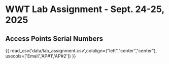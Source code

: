# WWT Lab Assignment - Sept. 24-25, 2025

## Access Points Serial Numbers
{{ read_csv('data/lab_assignment.csv',colalign=("left","center","center"), usecols=['Email','AP#1','AP#2']) }}

<!-- ## Student and Pod Assignment
{{ read_csv('data/lab_assignment.csv',colalign=("left","center","center","left"), usecols=['Email','Lab Assignment','Student Pod #','ATD Token']) }} -->
